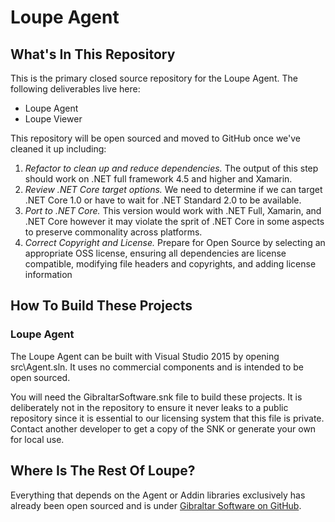 # Loupe Agent #

## What's In This Repository ##

This is the primary closed source repository for the Loupe Agent.
The following deliverables live here:

  * Loupe Agent
  * Loupe Viewer

This repository will be open sourced and moved to GitHub once we've cleaned it up including:
1. *Refactor to clean up and reduce dependencies.*  The output of this step should work on 
  .NET full framework 4.5 and higher and Xamarin.
2. *Review .NET Core target options.*  We need to determine if we can target .NET Core 1.0 or 
  have to wait for .NET Standard 2.0 to be available.
3. *Port to .NET Core.*  This version would work with .NET Full, Xamarin, and .NET Core however 
  it may violate the sprit of .NET Core in some aspects to preserve commonality across platforms.
4. *Correct Copyright and License.*  Prepare for Open Source by selecting an appropriate OSS license,
  ensuring all dependencies are license compatible, modifying file headers and copyrights,
  and adding license information

## How To Build These Projects ##

### Loupe Agent ###

The Loupe Agent can be built with Visual Studio 2015 by opening src\Agent.sln.  It uses no commercial
components and is intended to be open sourced.

You will need the GibraltarSoftware.snk file to build these projects.  It is deliberately not in the 
repository to ensure it never leaks to a public repository since it is essential to our licensing system 
that this file is private.  Contact another developer to get a copy of the SNK or generate your own for
local use.

## Where Is The Rest Of Loupe? ##

Everything that depends on the Agent or Addin libraries exclusively has already been open sourced and is
under [Gibraltar Software on GitHub](http://github.com/GibraltarSoftware).
